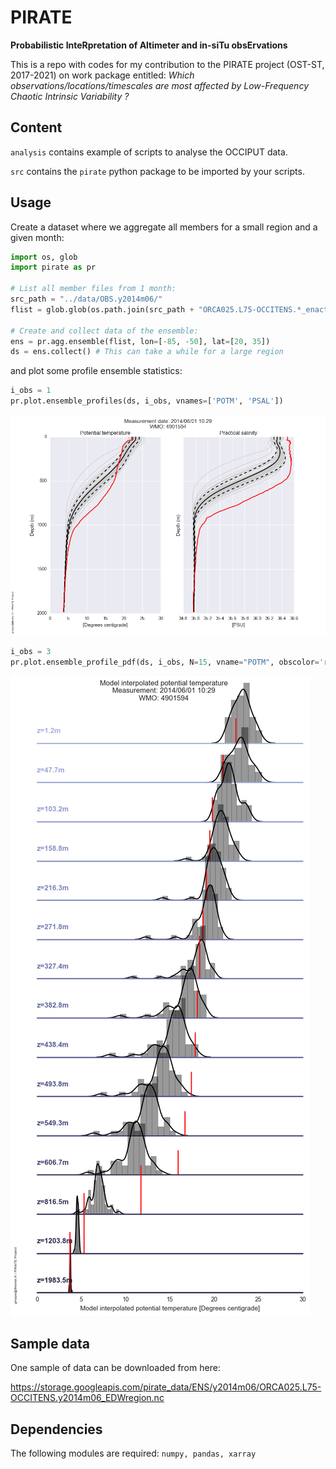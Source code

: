 # PIRATE
**Probabilistic InteRpretation of Altimeter and in-siTu obsErvations**

This is a repo with codes for my contribution to the PIRATE project (OST-ST, 2017-2021) on work package entitled:
*Which observations/locations/timescales are most affected by Low-Frequency Chaotic Intrinsic Variability ?*

## Content
``analysis`` contains example of scripts to analyse the OCCIPUT data.

``src`` contains the ``pirate`` python package to be imported by your scripts.

## Usage
Create a dataset where we aggregate all members for a small region and a given month:
```python
import os, glob
import pirate as pr

# List all member files from 1 month:
src_path = "../data/OBS.y2014m06/"
flist = glob.glob(os.path.join(src_path + "ORCA025.L75-OCCITENS.*_enact_fdbk.nc"))

# Create and collect data of the ensemble:
ens = pr.agg.ensemble(flist, lon=[-85, -50], lat=[20, 35])
ds = ens.collect() # This can take a while for a large region
```

and plot some profile ensemble statistics:

```python
i_obs = 1
pr.plot.ensemble_profiles(ds, i_obs, vnames=['POTM', 'PSAL'])
```
![Local Profiles](/analysis/PROF_example.png?raw=true "Ensemble Profiles")

```python
i_obs = 3
pr.plot.ensemble_profile_pdf(ds, i_obs, N=15, vname="POTM", obscolor='r')
```
![Local PDF](/analysis/PDF_example.png?raw=true "Ensemble PDF")

## Sample data
One sample of data can be downloaded from here:

https://storage.googleapis.com/pirate_data/ENS/y2014m06/ORCA025.L75-OCCITENS.y2014m06_EDWregion.nc

## Dependencies
The following modules are required: ```numpy, pandas, xarray```